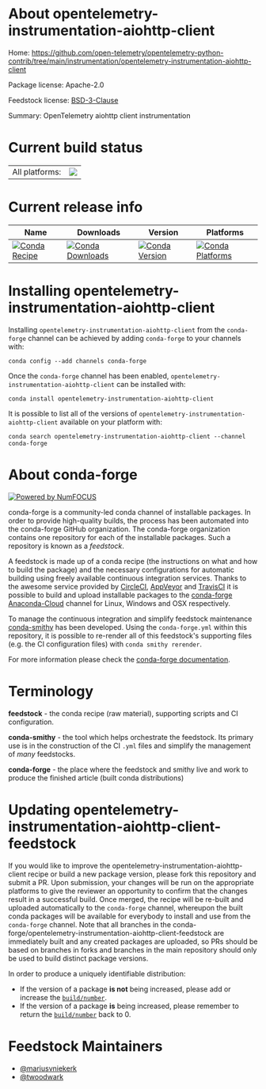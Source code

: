About opentelemetry-instrumentation-aiohttp-client
==================================================

Home: https://github.com/open-telemetry/opentelemetry-python-contrib/tree/main/instrumentation/opentelemetry-instrumentation-aiohttp-client

Package license: Apache-2.0

Feedstock license: [BSD-3-Clause](https://github.com/conda-forge/opentelemetry-instrumentation-aiohttp-client-feedstock/blob/master/LICENSE.txt)

Summary: OpenTelemetry aiohttp client instrumentation

Current build status
====================


<table><tr><td>All platforms:</td>
    <td>
      <a href="https://dev.azure.com/conda-forge/feedstock-builds/_build/latest?definitionId=11899&branchName=master">
        <img src="https://dev.azure.com/conda-forge/feedstock-builds/_apis/build/status/opentelemetry-instrumentation-aiohttp-client-feedstock?branchName=master">
      </a>
    </td>
  </tr>
</table>

Current release info
====================

| Name | Downloads | Version | Platforms |
| --- | --- | --- | --- |
| [![Conda Recipe](https://img.shields.io/badge/recipe-opentelemetry--instrumentation--aiohttp--client-green.svg)](https://anaconda.org/conda-forge/opentelemetry-instrumentation-aiohttp-client) | [![Conda Downloads](https://img.shields.io/conda/dn/conda-forge/opentelemetry-instrumentation-aiohttp-client.svg)](https://anaconda.org/conda-forge/opentelemetry-instrumentation-aiohttp-client) | [![Conda Version](https://img.shields.io/conda/vn/conda-forge/opentelemetry-instrumentation-aiohttp-client.svg)](https://anaconda.org/conda-forge/opentelemetry-instrumentation-aiohttp-client) | [![Conda Platforms](https://img.shields.io/conda/pn/conda-forge/opentelemetry-instrumentation-aiohttp-client.svg)](https://anaconda.org/conda-forge/opentelemetry-instrumentation-aiohttp-client) |

Installing opentelemetry-instrumentation-aiohttp-client
=======================================================

Installing `opentelemetry-instrumentation-aiohttp-client` from the `conda-forge` channel can be achieved by adding `conda-forge` to your channels with:

```
conda config --add channels conda-forge
```

Once the `conda-forge` channel has been enabled, `opentelemetry-instrumentation-aiohttp-client` can be installed with:

```
conda install opentelemetry-instrumentation-aiohttp-client
```

It is possible to list all of the versions of `opentelemetry-instrumentation-aiohttp-client` available on your platform with:

```
conda search opentelemetry-instrumentation-aiohttp-client --channel conda-forge
```


About conda-forge
=================

[![Powered by NumFOCUS](https://img.shields.io/badge/powered%20by-NumFOCUS-orange.svg?style=flat&colorA=E1523D&colorB=007D8A)](http://numfocus.org)

conda-forge is a community-led conda channel of installable packages.
In order to provide high-quality builds, the process has been automated into the
conda-forge GitHub organization. The conda-forge organization contains one repository
for each of the installable packages. Such a repository is known as a *feedstock*.

A feedstock is made up of a conda recipe (the instructions on what and how to build
the package) and the necessary configurations for automatic building using freely
available continuous integration services. Thanks to the awesome service provided by
[CircleCI](https://circleci.com/), [AppVeyor](https://www.appveyor.com/)
and [TravisCI](https://travis-ci.com/) it is possible to build and upload installable
packages to the [conda-forge](https://anaconda.org/conda-forge)
[Anaconda-Cloud](https://anaconda.org/) channel for Linux, Windows and OSX respectively.

To manage the continuous integration and simplify feedstock maintenance
[conda-smithy](https://github.com/conda-forge/conda-smithy) has been developed.
Using the ``conda-forge.yml`` within this repository, it is possible to re-render all of
this feedstock's supporting files (e.g. the CI configuration files) with ``conda smithy rerender``.

For more information please check the [conda-forge documentation](https://conda-forge.org/docs/).

Terminology
===========

**feedstock** - the conda recipe (raw material), supporting scripts and CI configuration.

**conda-smithy** - the tool which helps orchestrate the feedstock.
                   Its primary use is in the construction of the CI ``.yml`` files
                   and simplify the management of *many* feedstocks.

**conda-forge** - the place where the feedstock and smithy live and work to
                  produce the finished article (built conda distributions)


Updating opentelemetry-instrumentation-aiohttp-client-feedstock
===============================================================

If you would like to improve the opentelemetry-instrumentation-aiohttp-client recipe or build a new
package version, please fork this repository and submit a PR. Upon submission,
your changes will be run on the appropriate platforms to give the reviewer an
opportunity to confirm that the changes result in a successful build. Once
merged, the recipe will be re-built and uploaded automatically to the
`conda-forge` channel, whereupon the built conda packages will be available for
everybody to install and use from the `conda-forge` channel.
Note that all branches in the conda-forge/opentelemetry-instrumentation-aiohttp-client-feedstock are
immediately built and any created packages are uploaded, so PRs should be based
on branches in forks and branches in the main repository should only be used to
build distinct package versions.

In order to produce a uniquely identifiable distribution:
 * If the version of a package **is not** being increased, please add or increase
   the [``build/number``](https://docs.conda.io/projects/conda-build/en/latest/resources/define-metadata.html#build-number-and-string).
 * If the version of a package **is** being increased, please remember to return
   the [``build/number``](https://docs.conda.io/projects/conda-build/en/latest/resources/define-metadata.html#build-number-and-string)
   back to 0.

Feedstock Maintainers
=====================

* [@mariusvniekerk](https://github.com/mariusvniekerk/)
* [@twoodwark](https://github.com/twoodwark/)

